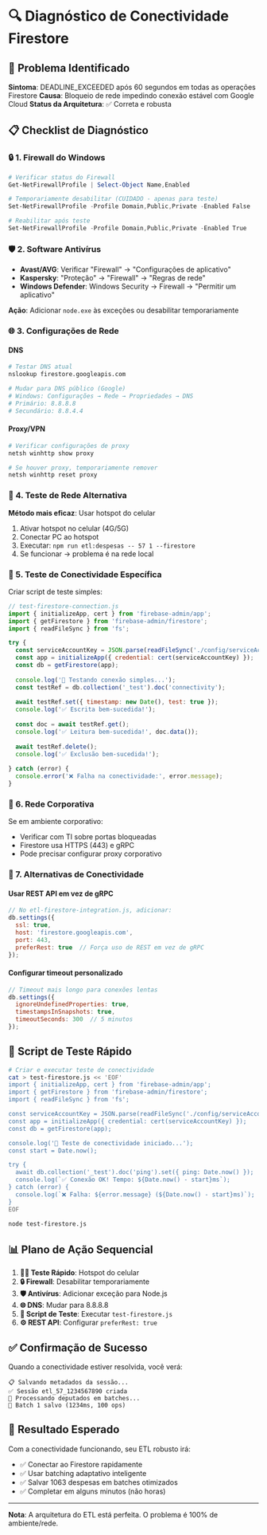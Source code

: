 # 🔍 Diagnóstico de Conectividade Firestore

## 🎯 Problema Identificado

**Sintoma**: DEADLINE_EXCEEDED após 60 segundos em todas as operações Firestore
**Causa**: Bloqueio de rede impedindo conexão estável com Google Cloud
**Status da Arquitetura**: ✅ Correta e robusta

## 📋 Checklist de Diagnóstico

### 🔒 1. Firewall do Windows
```powershell
# Verificar status do Firewall
Get-NetFirewallProfile | Select-Object Name,Enabled

# Temporariamente desabilitar (CUIDADO - apenas para teste)
Set-NetFirewallProfile -Profile Domain,Public,Private -Enabled False

# Reabilitar após teste
Set-NetFirewallProfile -Profile Domain,Public,Private -Enabled True
```

### 🛡️ 2. Software Antivírus
- **Avast/AVG**: Verificar "Firewall" → "Configurações de aplicativo"
- **Kaspersky**: "Proteção" → "Firewall" → "Regras de rede"
- **Windows Defender**: Windows Security → Firewall → "Permitir um aplicativo"

**Ação**: Adicionar `node.exe` às exceções ou desabilitar temporariamente

### 🌐 3. Configurações de Rede

#### DNS
```bash
# Testar DNS atual
nslookup firestore.googleapis.com

# Mudar para DNS público (Google)
# Windows: Configurações → Rede → Propriedades → DNS
# Primário: 8.8.8.8
# Secundário: 8.8.4.4
```

#### Proxy/VPN
```bash
# Verificar configurações de proxy
netsh winhttp show proxy

# Se houver proxy, temporariamente remover
netsh winhttp reset proxy
```

### 📱 4. Teste de Rede Alternativa

**Método mais eficaz**: Usar hotspot do celular
1. Ativar hotspot no celular (4G/5G)
2. Conectar PC ao hotspot
3. Executar: `npm run etl:despesas -- 57 1 --firestore`
4. Se funcionar → problema é na rede local

### 🔧 5. Teste de Conectividade Específica

Criar script de teste simples:

```javascript
// test-firestore-connection.js
import { initializeApp, cert } from 'firebase-admin/app';
import { getFirestore } from 'firebase-admin/firestore';
import { readFileSync } from 'fs';

try {
  const serviceAccountKey = JSON.parse(readFileSync('./config/serviceAccountKey.json', 'utf8'));
  const app = initializeApp({ credential: cert(serviceAccountKey) });
  const db = getFirestore(app);
  
  console.log('🔄 Testando conexão simples...');
  const testRef = db.collection('_test').doc('connectivity');
  
  await testRef.set({ timestamp: new Date(), test: true });
  console.log('✅ Escrita bem-sucedida!');
  
  const doc = await testRef.get();
  console.log('✅ Leitura bem-sucedida!', doc.data());
  
  await testRef.delete();
  console.log('✅ Exclusão bem-sucedida!');
  
} catch (error) {
  console.error('❌ Falha na conectividade:', error.message);
}
```

### 🏢 6. Rede Corporativa

Se em ambiente corporativo:
- Verificar com TI sobre portas bloqueadas
- Firestore usa HTTPS (443) e gRPC
- Pode precisar configurar proxy corporativo

### 🔄 7. Alternativas de Conectividade

#### Usar REST API em vez de gRPC
```javascript
// No etl-firestore-integration.js, adicionar:
db.settings({
  ssl: true,
  host: 'firestore.googleapis.com',
  port: 443,
  preferRest: true  // Força uso de REST em vez de gRPC
});
```

#### Configurar timeout personalizado
```javascript
// Timeout mais longo para conexões lentas
db.settings({
  ignoreUndefinedProperties: true,
  timestampsInSnapshots: true,
  timeoutSeconds: 300  // 5 minutos
});
```

## 🧪 Script de Teste Rápido

```bash
# Criar e executar teste de conectividade
cat > test-firestore.js << 'EOF'
import { initializeApp, cert } from 'firebase-admin/app';
import { getFirestore } from 'firebase-admin/firestore';
import { readFileSync } from 'fs';

const serviceAccountKey = JSON.parse(readFileSync('./config/serviceAccountKey.json', 'utf8'));
const app = initializeApp({ credential: cert(serviceAccountKey) });
const db = getFirestore(app);

console.log('🔄 Teste de conectividade iniciado...');
const start = Date.now();

try {
  await db.collection('_test').doc('ping').set({ ping: Date.now() });
  console.log(`✅ Conexão OK! Tempo: ${Date.now() - start}ms`);
} catch (error) {
  console.log(`❌ Falha: ${error.message} (${Date.now() - start}ms)`);
}
EOF

node test-firestore.js
```

## 📊 Plano de Ação Sequencial

1. **🏃‍♂️ Teste Rápido**: Hotspot do celular
2. **🔒 Firewall**: Desabilitar temporariamente
3. **🛡️ Antivírus**: Adicionar exceção para Node.js  
4. **🌐 DNS**: Mudar para 8.8.8.8
5. **🔄 Script de Teste**: Executar `test-firestore.js`
6. **⚙️ REST API**: Configurar `preferRest: true`

## ✅ Confirmação de Sucesso

Quando a conectividade estiver resolvida, você verá:
```
📋 Salvando metadados da sessão...
✅ Sessão etl_57_1234567890 criada
👥 Processando deputados em batches...
💾 Batch 1 salvo (1234ms, 100 ops)
```

## 🎯 Resultado Esperado

Com a conectividade funcionando, seu ETL robusto irá:
- ✅ Conectar ao Firestore rapidamente
- ✅ Usar batching adaptativo inteligente  
- ✅ Salvar 1063 despesas em batches otimizados
- ✅ Completar em alguns minutos (não horas)

---

**Nota**: A arquitetura do ETL está perfeita. O problema é 100% de ambiente/rede.
